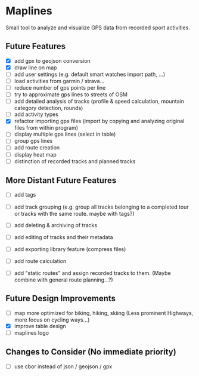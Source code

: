 # Maplines
Small tool to analyze and visualize GPS data from recorded sport activities.

## Future Features
- [x] add gpx to geojson conversion
- [x] draw line on map
- [ ] add user settings (e.g. default smart watches import path, ...)
- [ ] load activities from garmin / strava...
- [ ] reduce number of gps points per line
- [ ] try to approximate gps lines to streets of OSM
- [ ] add detailed analysis of tracks (profile & speed calculation, mountain category detection, rounds)
- [ ] add activity types
- [x] refactor importing gps files (import by copying and analyzing original files from within program)
- [ ] display multiple gps lines (select in table)
- [ ] group gps lines
- [ ] add route creation
- [ ] display heat map
- [ ] distinction of recorded tracks and planned tracks

## More Distant Future Features
- [ ] add tags
- [ ] add track grouping (e.g. group all tracks belonging to a completed tour or tracks with the same route. maybe with tags?)
- [ ] add deleting & archiving of tracks
- [ ] add editing of tracks and their metadata
- [ ] add exporting library feature (compress files)
- [ ] add route calculation
- [ ] add "static routes" and assign recorded tracks to them. (Maybe combine with general route planning...?)


## Future Design Improvements
- [ ] map more optimized for biking, hiking, skiing (Less prominent Highways, more focus on cycling ways...)
- [x] improve table design
- [ ] maplines logo

## Changes to Consider (No immediate priority)
- [ ] use cbor instead of json / geojson / gpx